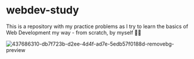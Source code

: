 # webdev-study
This is a repository with my practice problems as I try to learn the basics of Web Development my way - from scratch, by myself 💪🏻


![437686310-db7f723b-d2ee-4d4f-ad7e-5edb57f0188d-removebg-preview](https://github.com/user-attachments/assets/ec313613-a33d-47f3-b44a-2dd4d34b6170)

